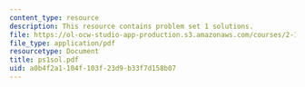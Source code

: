 ```yaml
---
content_type: resource
description: This resource contains problem set 1 solutions.
file: https://ol-ocw-studio-app-production.s3.amazonaws.com/courses/2-171-analysis-and-design-of-digital-control-systems-fall-2006/a0b4f2a1104f103f23d9b33f7d158b07_ps1sol.pdf
file_type: application/pdf
resourcetype: Document
title: ps1sol.pdf
uid: a0b4f2a1-104f-103f-23d9-b33f7d158b07
---
```

